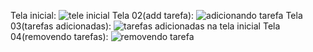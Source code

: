 Tela inicial:
![tele inicial](https://github.com/Andreyveras11/pavaliacao/assets/58217451/ecfd967f-9563-4c67-adf1-d63b9a87700d)
Tela 02(add tarefa):
![adicionando tarefa](https://github.com/Andreyveras11/pavaliacao/assets/58217451/32687162-34dd-4d9a-8023-060a5a776cfa)
Tela 03(tarefas adicionadas):
![tarefas adicionadas na tela inicial](https://github.com/Andreyveras11/pavaliacao/assets/58217451/4d836e29-42d7-461b-b6d3-3170877202fb)
Tela 04(removendo tarefas):
![removendo tarefa](https://github.com/Andreyveras11/pavaliacao/assets/58217451/dd30ac0e-b6fe-43ea-b6c3-e63d8bc57e93)


